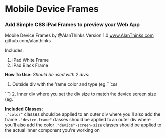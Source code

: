 # Mobile Device Frames
### Add Simple CSS iPad Frames to preview your Web App

Mobile Device Frames by @AlanThinks
Version 1.0
www.AlanThinks.com
github.com/alanthinks

Includes:
1. iPad White Frame
2. iPad Black Frame

**How To Use:**
*Should be used with 2 divs:*
1. Outside div with the frame color and type (eg.```css
<div class="white ipad-frame">```)
2. Inner div where you set the div size to match the device screen size (eg. `<div class="ipad-screen-size"`>

**Included Classes:**   
`."color"` classes should be applied to an outer div where you'll also add the frame
`."device-frame"` classes should be applied to an outer div where you'll also add the color
`."device"-screen-size` classes should be applied to the actual inner component you're working on


